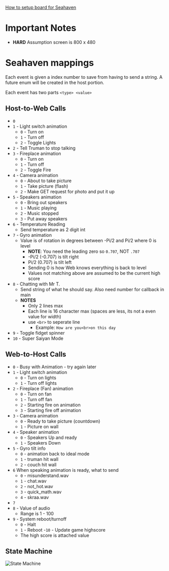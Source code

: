 [How to setup board for Seahaven](./docs/setup.md)

# Important Notes

- **HARD** Assumption screen is 800 x 480

# Seahaven mappings

Each event is given a index number to save from having to send a string. A future enum will be created in the host portion.

Each event has two parts `<type> <value>`

## Host-to-Web Calls
- `0`
- `1` - Light switch animation
  - `0` - Turn on
  - `1` - Turn off
  - `2` - Toggle Lights
- `2` - Tell Truman to stop talking
- `3` - Fireplace animation
  - `0` - Turn on
  - `1` - Turn off
  - `2` - Toggle Fire
- `4` - Camera animation
  - `0` - About to take picture
  - `1` - Take picture (flash)
  - `2` - Make GET request for photo and put it up
- `5` - Speakers animation
  - `0` - Bring out speakers
  - `1` - Music playing
  - `2` - Music stopped
  - `3` - Put away speakers
- `6` - Temperature Reading
  - Send temperature as 2 digit int
- `7` - Gyro animation
  - Value is of rotation in degrees between -Pi/2 and Pi/2 where 0 is level
    - **NOTE**: You need the leading zero so `0.707`, NOT `.707`
    - -Pi/2 (-0.707) is tilt right
    -  Pi/2 (0.707) is tilt left
    - Sending 0 is how Web knows everything is back to level
    - Values not matching above are assumed to be the current high score
- `8` - Chatting with Mr T.
  - Send string of what he should say. Also need number for callback in main
  - **NOTES**
    - Only 2 lines max
    - Each line is 16 character max (spaces are less, its not a even value for width)
    - use `<br>` to seperate line
      - Example: `How are you<br>on this day`
- `9` - Toggle fidget spinner
- `10` - Super Saiyan Mode

## Web-to-Host Calls
- `0` - Busy with Animation - try again later
- `1` - Light switch animation
  - `0` - Turn on lights
  - `1` - Turn off lights
- `2` - Fireplace (Fan) animation
  - `0` - Turn on fan
  - `1` - Turn off fan
  - `2` - Starting fire on animation
  - `3` - Starting fire off animation
- `3` - Camera animation
  - `0` - Ready to take picture (countdown)
  - `1` - Picture on wall
- `4` - Speaker animation
  - `0` - Speakers Up and ready
  - `1` - Speakers Down
- `5` - Gyro tilt info
  - `0` - animation back to ideal mode
  - `1` - truman hit wall
  - `2` - couch hit wall
- `6` When speaking animation is ready, what to send
  - `0` - misunderstand.wav
  - `1` - chat.wav
  - `2` - not_hot.wav
  - `3` - quick_math.wav
  - `4` - skraa.wav
- `7`
- `8` - Value of audio
  - Range is 1 - 100
- `9` - System reboot/turnoff
  - `0` - Halt
  - `1` - Reboot
-`10` - Update game highscore
  - The high score is attached value
  
## State Machine

![State Machine](Animation_State_Machine.png)
